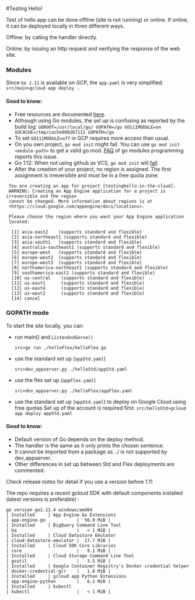 #Testing Hello!

Test of hello app can be done offline (site is not running) or online.
If online, it can be deployed locally in three different ways.

Offline: by calling the handler directly.

Online: by issuing an http request and verifying the response of the web site.

### Modules

Since `Go 1.11` is available on GCP, the `app.yaml` is very simplified.
    `src/main>gcloud app deploy .`

#### Good to know:
- Free resources are documented [here](https://cloud.google.com/free/docs/gcp-free-tier).
- Although using Go modules, the set up is confusing as reported by the build log:
`GOROOT=/usr/local/go/ GOPATH=/go GO111MODULE=on GOCACHE=/tmp/cache090267111 GOPATH=/go`
- To set `GO111MODULE=off` in GCP requires more access than usual. 
- On you own project, `go mod init` might fail. You can use `go mod init <module-path>` to get a valid go.mod.
[FAQ](https://github.com/golang/go/wiki/Modules#why-does-go-mod-init-give-the-error-cannot-determine-module-path-for-source-directory) of go modules programming reports this issue.
- Go 1.12: When not using github as VCS, `go mod init` will [fail](https://github.com/golang/go/issues/27951).
- After the creation of your project, no region is assigned. The first assignment is irreversible and must be
in a free quota zone:
```helloGomod>gcloud app deploy .
 You are creating an app for project [testinghello-in-the-cloud].
 WARNING: Creating an App Engine application for a project is irreversible and the region
 cannot be changed. More information about regions is at
 <https://cloud.google.com/appengine/docs/locations>.
 
 Please choose the region where you want your App Engine application
 located:
 
  [1] asia-east2    (supports standard and flexible)
  [2] asia-northeast1 (supports standard and flexible)
  [3] asia-south1   (supports standard and flexible)
  [4] australia-southeast1 (supports standard and flexible)
  [5] europe-west   (supports standard and flexible)
  [6] europe-west2  (supports standard and flexible)
  [7] europe-west3  (supports standard and flexible)
  [8] northamerica-northeast1 (supports standard and flexible)
  [9] southamerica-east1 (supports standard and flexible)
  [10] us-central    (supports standard and flexible)
  [11] us-east1      (supports standard and flexible)
  [12] us-east4      (supports standard and flexible)
  [13] us-west2      (supports standard and flexible)
  [14] cancel
```

### GOPATH mode

To start the site locally, you can:
- run main() and `ListenAndServe()`
    
    `src>go run ./helloFlex/helloFlex.go`
- use the standard set up (`appStd.yaml`)
    
    `src>dev_appserver.py ./helloStd/appStd.yaml`
- use the flex set up (`appFlex.yaml`)
    
    `src>dev_appserver.py ./helloFlex/appFlex.yaml`
- use the standard set up (`appStd.yaml`) to deploy on Google Cloud using free quotas
    Set up of the account is required first.
    `src/helloStd>gcloud app deploy appStd.yaml`

#### Good to know:
- Default version of Go depends on the deploy method.
- The handler is the same as it only prints the chosen sentence.
- It cannot be imported from a package as ../ is not supported by dev_appserver.
- Other differences in set up between Std and Flex deployments are commented.

Check release notes for detail if you use a version before 1.11

The repo requires a recent gcloud SDK with default components installed (latest versions is preferable) :

```
go version go1.11.4 windows/amd64
| Installed     | App Engine Go Extensions                             | app-engine-go            |  56.9 MiB |
| Installed     | BigQuery Command Line Tool                           | bq                       |   < 1 MiB |
| Installed     | Cloud Datastore Emulator                             | cloud-datastore-emulator |  17.7 MiB |
| Installed     | Cloud SDK Core Libraries                             | core                     |   9.1 MiB |
| Installed     | Cloud Storage Command Line Tool                      | gsutil                   |   3.5 MiB |
| Installed     | Google Container Registry's Docker credential helper | docker-credential-gcr    |   1.8 MiB |
| Installed     | gcloud app Python Extensions                         | app-engine-python        |   6.2 MiB |
| Installed     | kubectl                                              | kubectl                  |   < 1 MiB |
```
